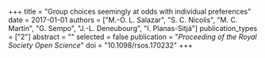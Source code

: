 +++
title = "Group choices seemingly at odds with individual preferences"
date = 2017-01-01
authors = ["M.-O. L. Salazar", "S. C. Nicolis", "M. C. Martín", "G. Sempo", "J.-L. Deneubourg", "I. Planas-Sitjá"]
publication_types = ["2"]
abstract = ""
selected = false
publication = "*Proceeding of the Royal Society Open Science*"
doi = "10.1098/rsos.170232"
+++

